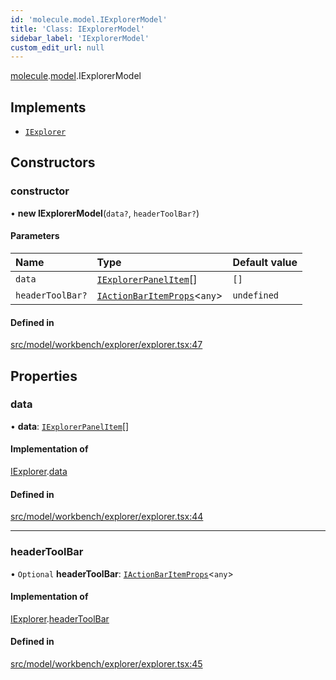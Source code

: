 ```yaml
---
id: 'molecule.model.IExplorerModel'
title: 'Class: IExplorerModel'
sidebar_label: 'IExplorerModel'
custom_edit_url: null
---
```


[molecule](../namespaces/molecule).[model](../namespaces/molecule.model).IExplorerModel

## Implements

-   [`IExplorer`](../interfaces/molecule.model.IExplorer)

## Constructors

### constructor

• **new IExplorerModel**(`data?`, `headerToolBar?`)

#### Parameters

| Name             | Type                                                                                  | Default value |
| :--------------- | :------------------------------------------------------------------------------------ | :------------ |
| `data`           | [`IExplorerPanelItem`](../interfaces/molecule.model.IExplorerPanelItem)[]             | `[]`          |
| `headerToolBar?` | [`IActionBarItemProps`](../interfaces/molecule.component.IActionBarItemProps)<`any`\> | `undefined`   |

#### Defined in

[src/model/workbench/explorer/explorer.tsx:47](https://github.com/DTStack/molecule/blob/46c80551/src/model/workbench/explorer/explorer.tsx#L47)

## Properties

### data

• **data**: [`IExplorerPanelItem`](../interfaces/molecule.model.IExplorerPanelItem)[]

#### Implementation of

[IExplorer](../interfaces/molecule.model.IExplorer).[data](../interfaces/molecule.model.IExplorer#data)

#### Defined in

[src/model/workbench/explorer/explorer.tsx:44](https://github.com/DTStack/molecule/blob/46c80551/src/model/workbench/explorer/explorer.tsx#L44)

---

### headerToolBar

• `Optional` **headerToolBar**: [`IActionBarItemProps`](../interfaces/molecule.component.IActionBarItemProps)<`any`\>

#### Implementation of

[IExplorer](../interfaces/molecule.model.IExplorer).[headerToolBar](../interfaces/molecule.model.IExplorer#headertoolbar)

#### Defined in

[src/model/workbench/explorer/explorer.tsx:45](https://github.com/DTStack/molecule/blob/46c80551/src/model/workbench/explorer/explorer.tsx#L45)

